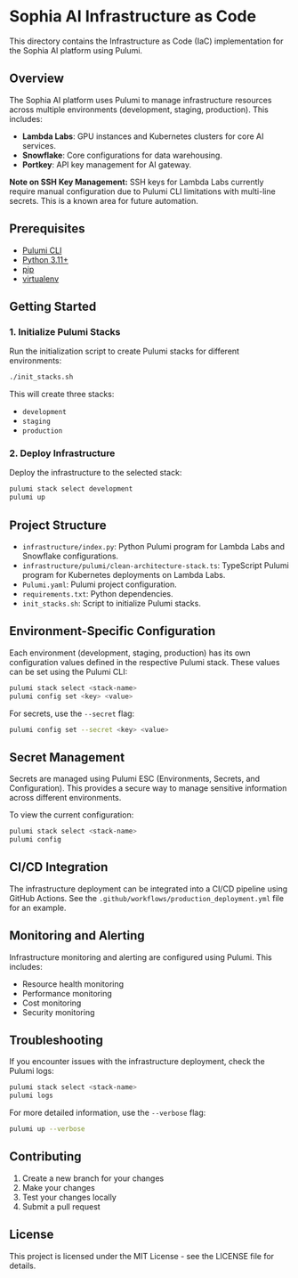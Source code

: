 # Sophia AI Infrastructure as Code

This directory contains the Infrastructure as Code (IaC) implementation for the Sophia AI platform using Pulumi.

## Overview

The Sophia AI platform uses Pulumi to manage infrastructure resources across multiple environments (development, staging, production). This includes:

- **Lambda Labs**: GPU instances and Kubernetes clusters for core AI services.
- **Snowflake**: Core configurations for data warehousing.
- **Portkey**: API key management for AI gateway.

**Note on SSH Key Management:** SSH keys for Lambda Labs currently require manual configuration due to Pulumi CLI limitations with multi-line secrets. This is a known area for future automation.

## Prerequisites

- [Pulumi CLI](https://www.pulumi.com/docs/get-started/install/)
- [Python 3.11+](https://www.python.org/downloads/)
- [pip](https://pip.pypa.io/en/stable/installation/)
- [virtualenv](https://virtualenv.pypa.io/en/latest/installation.html)

## Getting Started

### 1. Initialize Pulumi Stacks

Run the initialization script to create Pulumi stacks for different environments:

```bash
./init_stacks.sh
```

This will create three stacks:
- `development`
- `staging`
- `production`

### 2. Deploy Infrastructure

Deploy the infrastructure to the selected stack:

```bash
pulumi stack select development
pulumi up
```

## Project Structure

- `infrastructure/index.py`: Python Pulumi program for Lambda Labs and Snowflake configurations.
- `infrastructure/pulumi/clean-architecture-stack.ts`: TypeScript Pulumi program for Kubernetes deployments on Lambda Labs.
- `Pulumi.yaml`: Pulumi project configuration.
- `requirements.txt`: Python dependencies.
- `init_stacks.sh`: Script to initialize Pulumi stacks.

## Environment-Specific Configuration

Each environment (development, staging, production) has its own configuration values defined in the respective Pulumi stack. These values can be set using the Pulumi CLI:

```bash
pulumi stack select <stack-name>
pulumi config set <key> <value>
```

For secrets, use the `--secret` flag:

```bash
pulumi config set --secret <key> <value>
```

## Secret Management

Secrets are managed using Pulumi ESC (Environments, Secrets, and Configuration). This provides a secure way to manage sensitive information across different environments.

To view the current configuration:

```bash
pulumi stack select <stack-name>
pulumi config
```

## CI/CD Integration

The infrastructure deployment can be integrated into a CI/CD pipeline using GitHub Actions. See the `.github/workflows/production_deployment.yml` file for an example.

## Monitoring and Alerting

Infrastructure monitoring and alerting are configured using Pulumi. This includes:

- Resource health monitoring
- Performance monitoring
- Cost monitoring
- Security monitoring

## Troubleshooting

If you encounter issues with the infrastructure deployment, check the Pulumi logs:

```bash
pulumi stack select <stack-name>
pulumi logs
```

For more detailed information, use the `--verbose` flag:

```bash
pulumi up --verbose
```

## Contributing

1. Create a new branch for your changes
2. Make your changes
3. Test your changes locally
4. Submit a pull request

## License

This project is licensed under the MIT License - see the LICENSE file for details.
